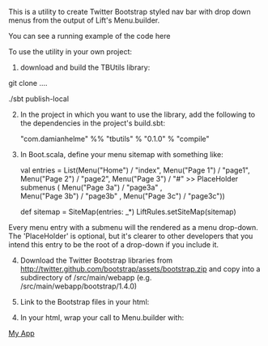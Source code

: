 This is a utility to create Twitter Bootstrap styled nav bar with drop down menus from the output of Lift's Menu.builder.

You can see a running example of the code here <TBC>

To use the utility in your own project:

1. download and build the TBUtils library:

git clone ....

./sbt publish-local

2. In the project in which you want to use the library, add the following to the dependencies in the project's build.sbt:

    "com.damianhelme" %% "tbutils" % "0.1.0" % "compile"

3. In Boot.scala, define your menu sitemap with something like:

    val entries = List(Menu("Home") / "index",
         Menu("Page 1") / "page1",
         Menu("Page 2") / "page2",
         Menu("Page 3") / "#"  >> PlaceHolder submenus (
             Menu("Page 3a") / "page3a" ,  
             Menu("Page 3b") / "page3b" ,
             Menu("Page 3c") / "page3c"))
        
    def sitemap = SiteMap(entries: _*)
    LiftRules.setSiteMap(sitemap)

Every menu entry with a submenu will the rendered as a menu drop-down. The 'PlaceHolder' is optional, but it's clearer to
other developers that you intend this entry to be the root of a drop-down if you include it.

4) Download the Twitter Bootstrap libraries from http://twitter.github.com/bootstrap/assets/bootstrap.zip and copy into 
a subdirectory of /src/main/webapp (e.g. /src/main/webapp/bootstrap/1.4.0)

5) Link to the Bootstrap files in your html:
<link rel="stylesheet" type="text/css" href="/bootstrap/1.4.0/bootstrap.css">
<script id="bootstrap-dropdown" src="/bootstrap/1.4.0/js/bootstrap-dropdown.js" type="text/javascript"></script>


4) In your html, wrap your call to Menu.builder with: 
  <div class="topbar">
    <div class="fill">
      <div class="container">
        <a class="brand" href="/">My App</a> 
        <span class="lift:TBNav.menuToTBNav?eager_eval=true"> 
          <span data-lift="lift:Menu.builder?top:class=nav;li_item:class=active;linkToSelf=true;expandAll=true"></span>
        </span>
      </div>
    </div>
  </div>




